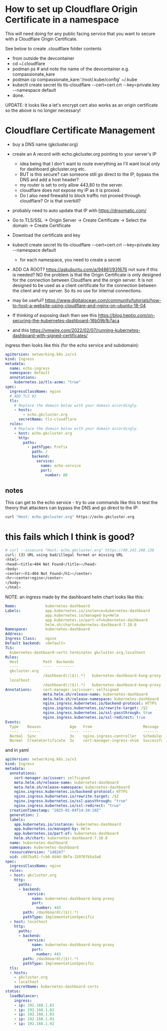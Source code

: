 # How to set up Cloudflare Origin Certificate in a namespace
This will need doing for any public facing service that you want to secure with a Cloudflare Origin Certificate.

See below to create .cloudflare folder contents

- from outside the devcontainer
- cd ~/.cloudflare
- podman ps # and note the name of the devcontainer e.g. compassionate_kare
- podman cp compassionate_kare:'/root/.kube/config' ~/.kube
- kubectl create secret tls tls-cloudflare --cert=cert.crt --key=private.key --namespace default
- done.

UPDATE: it looks like a let's encrypt cert also works as an origin certificate so the above is no longer necessary!


# Cloudflare Certificate Management

- buy a DNS name (gkcluster.org)
- create an A record with echo.gkcluster.org pointing to your server's IP
  - idea being that I don't want to route everything as I'll want local only for dashboard.gkcluster.org etc.
  - BUT is this secure? can someone still go direct to the IP, bypass the DNS and add a host header?
  - my router is set to only allow 443,80 to the server.
  - cloudflare does not expose my IP as it is proxied.
  - Do I also need firewalld to block traffic not proxied through cloudflare? Or is that overkill?
- probably need to auto update that IP with https://dnsomatic.com/
- Go to TLS/SSL -> Origin Server -> Create Certificate -> Select the domain -> Create Certificate
- Download the certificate and key
- kubectl create secret tls tls-cloudflare --cert=cert.crt --key=private.key --namespace default
  - for each namespace, you need to create a secret

- ADD CA ROOT? https://askubuntu.com/a/94861/931676 not sure if this is needed? NO the problem is that the Origin Certificate is only designed for the connection between Cloudflare and the origin server. It is not designed to be used as a client certificate for the connection between the client and my server. So its no use for internal connections.
- may be useful? https://www.digitalocean.com/community/tutorials/how-to-host-a-website-using-cloudflare-and-nginx-on-ubuntu-18-04
- If thinking of exposing dash then see this https://blog.heptio.com/on-securing-the-kubernetes-dashboard-16b09b1b7aca
- and this https://vmwire.com/2022/02/07/running-kubernetes-dashboard-with-signed-certificates/

ingress then looks like this (for the echo service and subdomain):
```yaml
apiVersion: networking.k8s.io/v1
kind: Ingress
metadata:
  name: echo-ingress
  namespace: default
  annotations:
    kubernetes.io/tls-acme: "true"
spec:
  ingressClassName: nginx
  # ADD TLS #2
  tls:
    # Replace the domain below with your domain accordingly.
    - hosts:
        - echo.gkcluster.org
      secretName: tls-cloudflare
  rules:
    # Replace the domain below with your domain accordingly.
    - host: echo.gkcluster.org
      http:
        paths:
          - pathType: Prefix
            path: /
            backend:
              service:
                name: echo-service
                port:
                  number: 80
```
## notes

This can get to the echo service - try to use commands like this to test the theory that attackers can bypass the DNS and go direct to the IP:
```bash
curl "Host: echo.gkcluster.org" https://echo.gkcluster.org
```

# this fails which I think is good?
```bash
# curl --insecure "Host: echo.gkcluster.org" https://90.243.208.136                                                                [9:59:09]
curl: (3) URL using bad/illegal format or missing URL
<html>
<head><title>404 Not Found</title></head>
<body>
<center><h1>404 Not Found</h1></center>
<hr><center>nginx</center>
</body>
</html>
```

NOTE: an ingress made by the dashboard helm chart looks like this:
```yaml
Name:             kubernetes-dashboard
Labels:           app.kubernetes.io/instance=kubernetes-dashboard
                  app.kubernetes.io/managed-by=Helm
                  app.kubernetes.io/part-of=kubernetes-dashboard
                  helm.sh/chart=kubernetes-dashboard-7.10.0
Namespace:        kubernetes-dashboard
Address:
Ingress Class:    nginx
Default backend:  <default>
TLS:
  kubernetes-dashboard-certs terminates gkcluster.org,localhost
Rules:
  Host           Path  Backends
  ----           ----  --------
  gkcluster.org
                 /dashboard(/|$)(.*)   kubernetes-dashboard-kong-proxy:443 (10.42.2.54:8443)
  localhost
                 /dashboard(/|$)(.*)   kubernetes-dashboard-kong-proxy:443 (10.42.2.54:8443)
Annotations:     cert-manager.io/issuer: selfsigned
                 meta.helm.sh/release-name: kubernetes-dashboard
                 meta.helm.sh/release-namespace: kubernetes-dashboard
                 nginx.ingress.kubernetes.io/backend-protocol: HTTPS
                 nginx.ingress.kubernetes.io/rewrite-target: /$2
                 nginx.ingress.kubernetes.io/ssl-passthrough: true
                 nginx.ingress.kubernetes.io/ssl-redirect: true
Events:
  Type    Reason             Age   From                       Message
  ----    ------             ----  ----                       -------
  Normal  Sync               3s    nginx-ingress-controller   Scheduled for sync
  Normal  CreateCertificate  3s    cert-manager-ingress-shim  Successfully created Certificate "kubernetes-dashboard-certs"
  ```
and in yaml
```yaml
apiVersion: networking.k8s.io/v1
kind: Ingress
metadata:
  annotations:
    cert-manager.io/issuer: selfsigned
    meta.helm.sh/release-name: kubernetes-dashboard
    meta.helm.sh/release-namespace: kubernetes-dashboard
    nginx.ingress.kubernetes.io/backend-protocol: HTTPS
    nginx.ingress.kubernetes.io/rewrite-target: /$2
    nginx.ingress.kubernetes.io/ssl-passthrough: "true"
    nginx.ingress.kubernetes.io/ssl-redirect: "true"
  creationTimestamp: "2025-01-04T14:34:10Z"
  generation: 1
  labels:
    app.kubernetes.io/instance: kubernetes-dashboard
    app.kubernetes.io/managed-by: Helm
    app.kubernetes.io/part-of: kubernetes-dashboard
    helm.sh/chart: kubernetes-dashboard-7.10.0
  name: kubernetes-dashboard
  namespace: kubernetes-dashboard
  resourceVersion: "140247"
  uid: c867ba91-fcb0-4d4d-9bfa-15976fb5a3a0
spec:
  ingressClassName: nginx
  rules:
  - host: gkcluster.org
    http:
      paths:
      - backend:
          service:
            name: kubernetes-dashboard-kong-proxy
            port:
              number: 443
        path: /dashboard(/|$)(.*)
        pathType: ImplementationSpecific
  - host: localhost
    http:
      paths:
      - backend:
          service:
            name: kubernetes-dashboard-kong-proxy
            port:
              number: 443
        path: /dashboard(/|$)(.*)
        pathType: ImplementationSpecific
  tls:
  - hosts:
    - gkcluster.org
    - localhost
    secretName: kubernetes-dashboard-certs
status:
  loadBalancer:
    ingress:
    - ip: 192.168.1.81
    - ip: 192.168.1.82
    - ip: 192.168.1.83
    - ip: 192.168.1.91
    - ip: 192.168.1.92
 ```